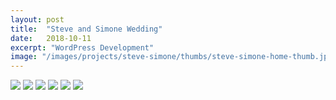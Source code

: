 ```yaml
---
layout: post
title:  "Steve and Simone Wedding"
date:   2018-10-11
excerpt: "WordPress Development"
image: "/images/projects/steve-simone/thumbs/steve-simone-home-thumb.jpg"
---
```


<img src="/images/projects/steve-simone/steve-simone-home.jpg"> 
<img src="/images/projects/steve-simone/steve-simone-details.jpg"> 
<img src="/images/projects/steve-simone/steve-simone-testimonials.jpg"> 
<img src="/images/projects/steve-simone/gallery.jpg"> 
<img src="/images/projects/steve-simone/steve-simone-blog.jpg"> 
<img src="/images/projects/steve-simone/steve-simone-contacts.jpg"> 